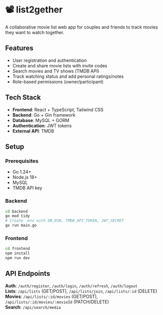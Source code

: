 # 📽️ list2gether

A collaborative movie list web app for couples and friends to track movies they want to watch together.

## Features

- User registration and authentication
- Create and share movie lists with invite codes
- Search movies and TV shows (TMDB API)
- Track watching status and add personal ratings/notes
- Role-based permissions (owner/participant)

## Tech Stack

- **Frontend**: React + TypeScript, Tailwind CSS
- **Backend**: Go + Gin framework
- **Database**: MySQL + GORM
- **Authentication**: JWT tokens
- **External API**: TMDB

## Setup

### Prerequisites
- Go 1.24+
- Node.js 18+
- MySQL
- TMDB API key

### Backend
```bash
cd backend
go mod tidy
# Create .env with DB_DSN, TMDB_API_TOKEN, JWT_SECRET
go run main.go
```

### Frontend
```bash
cd frontend
npm install
npm run dev
```

## API Endpoints

**Auth**: `/auth/register`, `/auth/login`, `/auth/refresh`, `/auth/logout`  
**Lists**: `/api/lists` (GET/POST), `/api/lists/join`, `/api/lists/:id` (DELETE)  
**Movies**: `/api/lists/:id/movies` (GET/POST), `/api/lists/:id/movies/:movieId` (PATCH/DELETE)  
**Search**: `/api/search/media`
